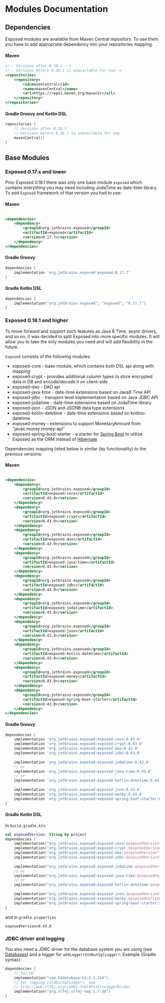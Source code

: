 # Modules Documentation

## Dependencies

Exposed modules are available from Maven Central repository.
To use them you have to add appropriate dependency into your repositories mapping.

#### Maven

```xml
<!-- Versions after 0.30.1 -->
<!-- Versions before 0.30.1 is unavailable for now-->
<repositories>
    <repository>
        <id>mavenCentral</id>
        <name>mavenCentral</name>
        <url>https://repo1.maven.org/maven2/</url>
    </repository>
</repositories>
```

#### Gradle Groovy and Kotlin DSL

```kotlin
repositories {
    // Versions after 0.30.1
    // Versions before 0.30.1 is unavailable for now
    mavenCentral()
}
```

## Base Modules

### Exposed 0.17.x and lower

Prior Exposed 0.18.1 there was only one base module `exposed` which contains everything you may need including JodaTime as date-time library.
To add `Exposed` framework of that version you had to use:

#### Maven

```xml

<dependencies>
    <dependency>
        <groupId>org.jetbrains.exposed</groupId>
        <artifactId>exposed</artifactId>
        <version>0.17.7</version>
    </dependency>
</dependencies>

```

#### Gradle Groovy

```groovy
dependencies {
    implementation 'org.jetbrains.exposed:exposed:0.17.7'
}
```

#### Gradle Kotlin DSL

```kotlin
dependencies {
    implementation("org.jetbrains.exposed", "exposed", "0.17.7")
}
```

### Exposed 0.18.1 and higher

To move forward and support such features as Java 8 Time, async drivers, and so on, it was decided to split Exposed into more specific modules. It will allow you to
take the only modules you need and will add flexibility in the future.

`Exposed` consists of the following modules:

* exposed-core - base module, which contains both DSL api along with mapping
* exposed-crypt - provides additional column types to store encrypted data in DB and encode/decode it on client-side
* exposed-dao - DAO api
* exposed-java-time - date-time extensions based on Java8 Time API
* exposed-jdbc - transport level implementation based on Java JDBC API
* exposed-jodatime - date-time extensions based on JodaTime library
* exposed-json - JSON and JSONB data type extensions
* exposed-kotlin-datetime - date-time extensions based on kotlinx-datetime
* exposed-money - extensions to support MonetaryAmount from "javax.money:money-api"
* exposed-spring-boot-starter - a starter for [Spring Boot](https://spring.io/projects/spring-boot) to utilize Exposed as the ORM instead
  of [Hibernate](https://hibernate.org/)

Dependencies mapping listed below is similar (by functionality) to the previous versions:

#### Maven

```xml

<dependencies>
    <dependency>
        <groupId>org.jetbrains.exposed</groupId>
        <artifactId>exposed-core</artifactId>
        <version>0.43.0</version>
    </dependency>
    <dependency>
        <groupId>org.jetbrains.exposed</groupId>
        <artifactId>exposed-crypt</artifactId>
        <version>0.43.0</version>
    </dependency>
    <dependency>
        <groupId>org.jetbrains.exposed</groupId>
        <artifactId>exposed-dao</artifactId>
        <version>0.43.0</version>
    </dependency>
    <dependency>
        <groupId>org.jetbrains.exposed</groupId>
        <artifactId>exposed-java-time</artifactId>
        <version>0.43.0</version>
    </dependency>
    <dependency>
        <groupId>org.jetbrains.exposed</groupId>
        <artifactId>exposed-jdbc</artifactId>
        <version>0.43.0</version>
    </dependency>
    <dependency>
        <groupId>org.jetbrains.exposed</groupId>
        <artifactId>exposed-jodatime</artifactId>
        <version>0.43.0</version>
    </dependency>
    <dependency>
        <groupId>org.jetbrains.exposed</groupId>
        <artifactId>exposed-json</artifactId>
        <version>0.43.0</version>
    </dependency>
    <dependency>
        <groupId>org.jetbrains.exposed</groupId>
        <artifactId>exposed-kotlin-datetime</artifactId>
        <version>0.43.0</version>
    </dependency>
    <dependency>
        <groupId>org.jetbrains.exposed</groupId>
        <artifactId>exposed-money</artifactId>
        <version>0.43.0</version>
    </dependency>
    <dependency>
        <groupId>org.jetbrains.exposed</groupId>
        <artifactId>exposed-spring-boot-starter</artifactId>
        <version>0.43.0</version>
    </dependency>
</dependencies>

```

#### Gradle Groovy

```groovy
dependencies {
    implementation 'org.jetbrains.exposed:exposed-core:0.43.0'
    implementation 'org.jetbrains.exposed:exposed-crypt:0.43.0'
    implementation 'org.jetbrains.exposed:exposed-dao:0.43.0'
    implementation 'org.jetbrains.exposed:exposed-jdbc:0.43.0'
    
    implementation 'org.jetbrains.exposed:exposed-jodatime:0.43.0'
    // or
    implementation 'org.jetbrains.exposed:exposed-java-time:0.43.0'
    // or
    implementation 'org.jetbrains.exposed:exposed-kotlin-datetime:0.43.0'
    
    implementation 'org.jetbrains.exposed:exposed-json:0.43.0'
    implementation 'org.jetbrains.exposed:exposed-money:0.43.0'
    implementation 'org.jetbrains.exposed:exposed-spring-boot-starter:0.43.0'
}
```

#### Gradle Kotlin DSL

In `build.gradle.kts`:

```kotlin
val exposedVersion: String by project
dependencies {
    implementation("org.jetbrains.exposed:exposed-core:$exposedVersion")
    implementation("org.jetbrains.exposed:exposed-crypt:$exposedVersion")
    implementation("org.jetbrains.exposed:exposed-dao:$exposedVersion")
    implementation("org.jetbrains.exposed:exposed-jdbc:$exposedVersion")
    
    implementation("org.jetbrains.exposed:exposed-jodatime:$exposedVersion")
    // or
    implementation("org.jetbrains.exposed:exposed-java-time:$exposedVersion")
    // or
    implementation("org.jetbrains.exposed:exposed-kotlin-datetime:$exposedVersion")
    
    implementation("org.jetbrains.exposed:exposed-json:$exposedVersion")
    implementation("org.jetbrains.exposed:exposed-money:$exposedVersion")
    implementation("org.jetbrains.exposed:exposed-spring-boot-starter:$exposedVersion")
}
```

and in `gradle.properties`

```
exposedVersion=0.43.0
```

### JDBC driver and logging

You also need a JDBC driver for the database system you are using (see [Databases](Databases.md)) and a logger for `addLogger(StdOutSqlLogger)`. Example (Gradle
syntax):

```kotlin
dependencies {
    // for H2
    implementation("com.h2database:h2:2.1.214")
    // for logging (StdOutSqlLogger), see
    // http://www.slf4j.org/codes.html#StaticLoggerBinder
    implementation("org.slf4j:slf4j-nop:1.7.30")
}
```
